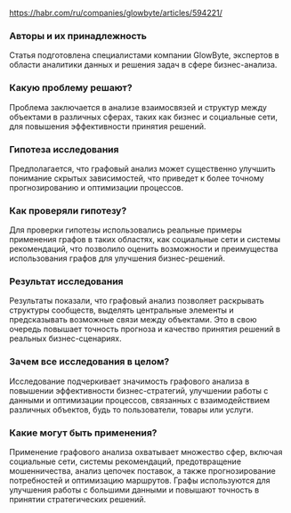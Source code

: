 https://habr.com/ru/companies/glowbyte/articles/594221/
### **Авторы и их принадлежность**

Статья подготовлена специалистами компании GlowByte, экспертов в области аналитики данных и решения задач в сфере бизнес-анализа.

### **Какую проблему решают?**

Проблема заключается в анализе взаимосвязей и структур между объектами в различных сферах, таких как бизнес и социальные сети, для повышения эффективности принятия решений.

### **Гипотеза исследования**

Предполагается, что графовый анализ может существенно улучшить понимание скрытых зависимостей, что приведет к более точному прогнозированию и оптимизации процессов.

### **Как проверяли гипотезу?**

Для проверки гипотезы использовались реальные примеры применения графов в таких областях, как социальные сети и системы рекомендаций, что позволило оценить возможности и преимущества использования графов для улучшения бизнес-решений.

### **Результат исследования**

Результаты показали, что графовый анализ позволяет раскрывать структуры сообществ, выделять центральные элементы и предсказывать возможные связи между объектами. Это в свою очередь повышает точность прогноза и качество принятия решений в реальных бизнес-сценариях.

### **Зачем все исследования в целом?** 

Исследование подчеркивает значимость графового анализа в повышении эффективности бизнес-стратегий, улучшении работы с данными и оптимизации процессов, связанных с взаимодействием различных объектов, будь то пользователи, товары или услуги.

### **Какие могут быть применения?**

Применение графового анализа охватывает множество сфер, включая социальные сети, системы рекомендаций, предотвращение мошенничества, анализ цепочек поставок, а также прогнозирование потребностей и оптимизацию маршрутов. Графы используются для улучшения работы с большими данными и повышают точность в принятии стратегических решений.
